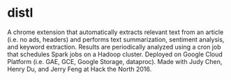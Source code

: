# distl
A chrome extension that automatically extracts relevant text from an article (i.e. no ads, headers) and performs text summarization, sentiment analysis, and keyword extraction. Results are periodically analyzed using a cron job that schedules Spark jobs on a Hadoop cluster. Deployed on Google Cloud Platform (i.e. GAE, GCE, Google Storage, dataproc). Made with Judy Chen, Henry Du, and Jerry Feng at Hack the North 2016.
